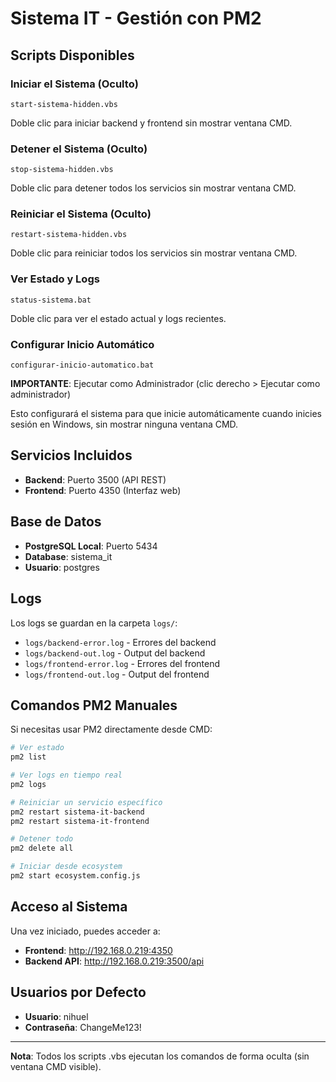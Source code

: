 # Sistema IT - Gestión con PM2

## Scripts Disponibles

### Iniciar el Sistema (Oculto)
```
start-sistema-hidden.vbs
```
Doble clic para iniciar backend y frontend sin mostrar ventana CMD.

### Detener el Sistema (Oculto)
```
stop-sistema-hidden.vbs
```
Doble clic para detener todos los servicios sin mostrar ventana CMD.

### Reiniciar el Sistema (Oculto)
```
restart-sistema-hidden.vbs
```
Doble clic para reiniciar todos los servicios sin mostrar ventana CMD.

### Ver Estado y Logs
```
status-sistema.bat
```
Doble clic para ver el estado actual y logs recientes.

### Configurar Inicio Automático
```
configurar-inicio-automatico.bat
```
**IMPORTANTE**: Ejecutar como Administrador (clic derecho > Ejecutar como administrador)

Esto configurará el sistema para que inicie automáticamente cuando inicies sesión en Windows, sin mostrar ninguna ventana CMD.

## Servicios Incluidos

- **Backend**: Puerto 3500 (API REST)
- **Frontend**: Puerto 4350 (Interfaz web)

## Base de Datos

- **PostgreSQL Local**: Puerto 5434
- **Database**: sistema_it
- **Usuario**: postgres

## Logs

Los logs se guardan en la carpeta `logs/`:
- `logs/backend-error.log` - Errores del backend
- `logs/backend-out.log` - Output del backend
- `logs/frontend-error.log` - Errores del frontend
- `logs/frontend-out.log` - Output del frontend

## Comandos PM2 Manuales

Si necesitas usar PM2 directamente desde CMD:

```bash
# Ver estado
pm2 list

# Ver logs en tiempo real
pm2 logs

# Reiniciar un servicio específico
pm2 restart sistema-it-backend
pm2 restart sistema-it-frontend

# Detener todo
pm2 delete all

# Iniciar desde ecosystem
pm2 start ecosystem.config.js
```

## Acceso al Sistema

Una vez iniciado, puedes acceder a:

- **Frontend**: http://192.168.0.219:4350
- **Backend API**: http://192.168.0.219:3500/api

## Usuarios por Defecto

- **Usuario**: nihuel
- **Contraseña**: ChangeMe123!

---

**Nota**: Todos los scripts .vbs ejecutan los comandos de forma oculta (sin ventana CMD visible).
